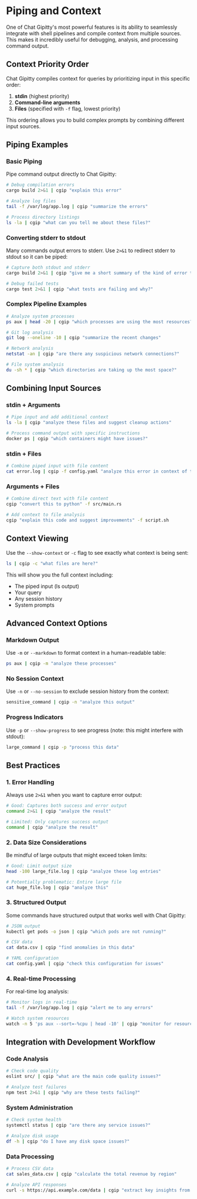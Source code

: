 # Piping and Context

One of Chat Gipitty's most powerful features is its ability to seamlessly integrate with shell pipelines and compile context from multiple sources. This makes it incredibly useful for debugging, analysis, and processing command output.

## Context Priority Order

Chat Gipitty compiles context for queries by prioritizing input in this specific order:

1. **stdin** (highest priority)
2. **Command-line arguments** 
3. **Files** (specified with `-f` flag, lowest priority)

This ordering allows you to build complex prompts by combining different input sources.

## Piping Examples

### Basic Piping

Pipe command output directly to Chat Gipitty:

```bash
# Debug compilation errors
cargo build 2>&1 | cgip "explain this error"

# Analyze log files
tail -f /var/log/app.log | cgip "summarize the errors"

# Process directory listings
ls -la | cgip "what can you tell me about these files?"
```

### Converting stderr to stdout

Many commands output errors to stderr. Use `2>&1` to redirect stderr to stdout so it can be piped:

```bash
# Capture both stdout and stderr
cargo build 2>&1 | cgip "give me a short summary of the kind of error this is"

# Debug failed tests
cargo test 2>&1 | cgip "what tests are failing and why?"
```

### Complex Pipeline Examples

```bash
# Analyze system processes
ps aux | head -20 | cgip "which processes are using the most resources?"

# Git log analysis
git log --oneline -10 | cgip "summarize the recent changes"

# Network analysis
netstat -an | cgip "are there any suspicious network connections?"

# File system analysis
du -sh * | cgip "which directories are taking up the most space?"
```

## Combining Input Sources

### stdin + Arguments

```bash
# Pipe input and add additional context
ls -la | cgip "analyze these files and suggest cleanup actions"

# Process command output with specific instructions
docker ps | cgip "which containers might have issues?"
```

### stdin + Files

```bash
# Combine piped input with file content
cat error.log | cgip -f config.yaml "analyze this error in context of the config"
```

### Arguments + Files

```bash
# Combine direct text with file content
cgip "convert this to python" -f src/main.rs

# Add context to file analysis
cgip "explain this code and suggest improvements" -f script.sh
```

## Context Viewing

Use the `--show-context` or `-c` flag to see exactly what context is being sent:

```bash
ls | cgip -c "what files are here?"
```

This will show you the full context including:
- The piped input (ls output)
- Your query
- Any session history
- System prompts

## Advanced Context Options

### Markdown Output
Use `-m` or `--markdown` to format context in a human-readable table:

```bash
ps aux | cgip -m "analyze these processes"
```

### No Session Context
Use `-n` or `--no-session` to exclude session history from the context:

```bash
sensitive_command | cgip -n "analyze this output"
```

### Progress Indicators
Use `-p` or `--show-progress` to see progress (note: this might interfere with stdout):

```bash
large_command | cgip -p "process this data"
```

## Best Practices

### 1. Error Handling
Always use `2>&1` when you want to capture error output:

```bash
# Good: Captures both success and error output
command 2>&1 | cgip "analyze the result"

# Limited: Only captures success output
command | cgip "analyze the result"
```

### 2. Data Size Considerations
Be mindful of large outputs that might exceed token limits:

```bash
# Good: Limit output size
head -100 large_file.log | cgip "analyze these log entries"

# Potentially problematic: Entire large file
cat huge_file.log | cgip "analyze this"
```

### 3. Structured Output
Some commands have structured output that works well with Chat Gipitty:

```bash
# JSON output
kubectl get pods -o json | cgip "which pods are not running?"

# CSV data
cat data.csv | cgip "find anomalies in this data"

# YAML configuration
cat config.yaml | cgip "check this configuration for issues"
```

### 4. Real-time Processing
For real-time log analysis:

```bash
# Monitor logs in real-time
tail -f /var/log/app.log | cgip "alert me to any errors"

# Watch system resources
watch -n 5 'ps aux --sort=-%cpu | head -10' | cgip "monitor for resource issues"
```

## Integration with Development Workflow

### Code Analysis
```bash
# Check code quality
eslint src/ | cgip "what are the main code quality issues?"

# Analyze test failures
npm test 2>&1 | cgip "why are these tests failing?"
```

### System Administration
```bash
# Check system health
systemctl status | cgip "are there any service issues?"

# Analyze disk usage
df -h | cgip "do I have any disk space issues?"
```

### Data Processing
```bash
# Process CSV data
cat sales_data.csv | cgip "calculate the total revenue by region"

# Analyze API responses
curl -s https://api.example.com/data | cgip "extract key insights from this API response"
```
